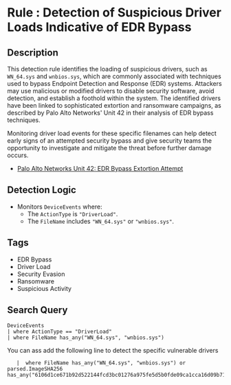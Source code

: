 # Rule : Detection of Suspicious Driver Loads Indicative of EDR Bypass

## Description
This detection rule identifies the loading of suspicious drivers, such as `WN_64.sys` and `wnbios.sys`, which are commonly associated with techniques used to bypass Endpoint Detection and Response (EDR) systems. Attackers may use malicious or modified drivers to disable security software, avoid detection, and establish a foothold within the system. The identified drivers have been linked to sophisticated extortion and ransomware campaigns, as described by Palo Alto Networks' Unit 42 in their analysis of EDR bypass techniques.

Monitoring driver load events for these specific filenames can help detect early signs of an attempted security bypass and give security teams the opportunity to investigate and mitigate the threat before further damage occurs.

- [Palo Alto Networks Unit 42: EDR Bypass Extortion Attempt](https://unit42.paloaltonetworks.com/edr-bypass-extortion-attempt-thwarted/?pdf=download&lg=en&_wpnonce=70be2dde45)

## Detection Logic
- Monitors `DeviceEvents` where:
  - The `ActionType` is `"DriverLoad"`.
  - The `FileName` includes `"WN_64.sys"` or `"wnbios.sys"`.

## Tags
- EDR Bypass
- Driver Load
- Security Evasion
- Ransomware
- Suspicious Activity

## Search Query
```kql
DeviceEvents
| where ActionType == "DriverLoad"
| where FileName has_any("WN_64.sys", "wnbios.sys")
```

You can ass add the following line to detect the specific vulnerable drivers 
```| extend parsed = parse_json(AdditionalFields)
   |  where FileName has_any("WN_64.sys", "wnbios.sys") or parsed.ImageSHA256 has_any("6106d1ce671b92d522144fcd3bc01276a975fe5d5b0fde09ca1cca16d09b7143","6106d1ce671b92d522144fcd3bc01276a975fe5d5b0fde09ca1cca16d09b7143")
```
